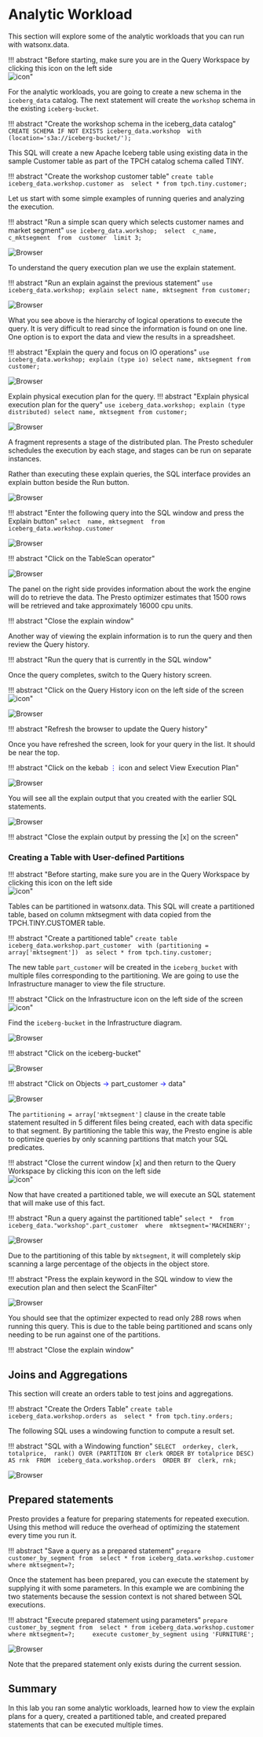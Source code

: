 # Analytic Workload

This section will explore some of the analytic workloads that you can run with watsonx.data.

!!! abstract "Before starting, make sure you are in the Query Workspace by clicking this icon on the left side<br>![icon](wxd-images/wxd-intro-workspace-icon.png)"

For the analytic workloads, you are going to create a new schema in the `iceberg_data` catalog. The next statement will create the `workshop` schema in the existing `iceberg-bucket`.

!!! abstract "Create the workshop schema in the iceberg_data catalog"
    ```
    CREATE SCHEMA IF NOT EXISTS iceberg_data.workshop 
    with (location='s3a://iceberg-bucket/');
    ```

This SQL will create a new Apache Iceberg table using existing data in the sample Customer table as part of the TPCH catalog schema called TINY.   

!!! abstract "Create the workshop customer table"
    ```
    create table iceberg_data.workshop.customer as 
      select * from tpch.tiny.customer;
    ```
   
Let us start with some simple examples of running queries and analyzing the execution. 

!!! abstract "Run a simple scan query which selects customer names and market segment"
    ```
    use iceberg_data.workshop; 
    select 
      c_name, c_mktsegment 
    from 
      customer 
    limit 3;
    ```

![Browser](wxd-images/wxd-intro-sql-simple-scan.png)

To understand the query execution plan we use the explain statement.

!!! abstract "Run an explain against the previous statement"
    ```
    use iceberg_data.workshop;
    explain select name, mktsegment from customer;
    ```

![Browser](wxd-images/wxd-intro-sql-query-explain.png)

What you see above is the hierarchy of logical operations to execute the query. It is very difficult to read since the information is found on one line. One option is to export the data and view the results in a spreadsheet. 

!!! abstract "Explain the query and focus on IO operations"
    ```
    use iceberg_data.workshop;
    explain (type io) select name, mktsegment from customer;
    ```

![Browser](wxd-images/wxd-intro-sql-io-explain.png)

Explain physical execution plan for the query.
!!! abstract "Explain physical execution plan for the query"
    ```
    use iceberg_data.workshop;
    explain (type distributed) select name, mktsegment from customer;
    ```

![Browser](wxd-images/wxd-intro-sql-physical-explain.png)    

A fragment represents a stage of the distributed plan. The Presto scheduler schedules the execution by each stage, and stages can be run on separate instances.

Rather than executing these explain queries, the SQL interface provides an explain button beside the Run button.

![Browser](wxd-images/wxd-intro-sql-explain-button.png) 

!!! abstract "Enter the following query into the SQL window and press the Explain button"
    ```
    select 
      name, mktsegment 
    from 
      iceberg_data.workshop.customer 
    ```

![Browser](wxd-images/wxd-intro-sql-explain-output.png) 

!!! abstract "Click on the TableScan operator"

![Browser](wxd-images/wxd-intro-sql-explain-tablescan.png) 

The panel on the right side provides information about the work the engine will do to retrieve the data. The Presto optimizer estimates that 1500 rows will be retrieved and take approximately 16000 cpu units.

!!! abstract "Close the explain window"

Another way of viewing the explain information is to run the query and then review the Query history. 

!!! abstract "Run the query that is currently in the SQL window"

Once the query completes, switch to the Query history screen.

!!! abstract "Click on the Query History icon on the left side of the screen<br>![icon](wxd-images/wxd-intro-history-icon.png)"

![Browser](wxd-images/wxd-intro-sql-query-history.png) 

!!! abstract "Refresh the browser to update the Query history"

Once you have refreshed the screen, look for your query in the list. It should be near the top.

!!! abstract "Click on the kebab <span style="font-style:bold; color:blue;">&vellip;</span> icon and select View Execution Plan"

![Browser](wxd-images/wxd-intro-sql-selected-query.png) 

You will see all the explain output that you created with the earlier SQL statements.

![Browser](wxd-images/wxd-intro-sql-explain-all.png) 

!!! abstract "Close the explain output by pressing the [x] on the screen"

### Creating a Table with User-defined Partitions

!!! abstract "Before starting, make sure you are in the Query Workspace by clicking this icon on the left side<br>![icon](wxd-images/wxd-intro-workspace-icon.png)"

Tables can be partitioned in watsonx.data. This SQL will create a partitioned table, based on column mktsegment with data copied from the TPCH.TINY.CUSTOMER table.

!!! abstract "Create a partitioned table"
    ```
    create table iceberg_data.workshop.part_customer 
      with (partitioning = array['mktsegment']) 
    as select * from tpch.tiny.customer;
    ```

The new table `part_customer` will be created in the `iceberg_bucket` with multiple files corresponding to the partitioning. We are going to use the Infrastructure manager to view the file structure.

!!! abstract "Click on the Infrastructure icon on the left side of the screen<br>![icon](wxd-images/wxd-intro-infrastructure-icon.png)"

Find the `iceberg-bucket` in the Infrastructure diagram.

![Browser](wxd-images/wxd-intro-iceberg-bucket.png) 

!!! abstract "Click on the iceberg-bucket"

![Browser](wxd-images/wxd-intro-iceberg-bucket-details.png) 

!!! abstract "Click on Objects <span style="color:blue">&rarr;</span> part_customer <span style="color:blue">&rarr;</span> data"

![Browser](wxd-images/wxd-intro-iceberg-customer.png) 

The `partitioning = array['mktsegment']` clause in the create table statement resulted in 5 different files being created, each with data specific to that segment. By partitioning the table this way, the Presto engine is able to optimize queries by only scanning partitions that match your SQL predicates.

!!! abstract "Close the current window [x] and then  return to the Query Workspace by clicking this icon on the left side<br>![icon](wxd-images/wxd-intro-workspace-icon.png)"

Now that have created a partitioned table, we will execute an SQL statement that will make use of this fact.

!!! abstract "Run a query against the partitioned table"
    ```
    select
      * 
    from 
      iceberg_data."workshop".part_customer 
    where 
      mktsegment='MACHINERY';
    ```

![Browser](wxd-images/wxd-intro-sql-partitioned-results.png) 

Due to the partitioning of this table by `mktsegment`, it will completely skip scanning a large percentage of the objects in the object store.

!!! abstract "Press the explain keyword in the SQL window to view the execution plan and then select the ScanFilter"

![Browser](wxd-images/wxd-intro-sql-partitioned-explain.png) 

You should see that the optimizer expected to read only 288 rows when running this query. This is due to the table being partitioned and scans only needing to be run against one of the partitions.

!!! abstract "Close the explain window"

## Joins and Aggregations 

This section will create an orders table to test joins and aggregations.

!!! abstract "Create the Orders Table"
    ```
    create table iceberg_data.workshop.orders as 
      select * from tpch.tiny.orders;
    ```

The following SQL uses a windowing function to compute a result set.

!!! abstract "SQL with a Windowing function"
    ```
    SELECT 
      orderkey, clerk, totalprice, 
      rank() OVER (PARTITION BY clerk ORDER BY totalprice DESC) AS rnk 
    FROM 
      iceberg_data.workshop.orders 
    ORDER BY 
      clerk, rnk;
    ```

![Browser](wxd-images/wxd-intro-sql-windowing.png) 

## Prepared statements

Presto provides a feature for preparing statements for repeated execution. Using this method will reduce the overhead of optimizing the statement every time you run it.

!!! abstract "Save a query as a prepared statement"
    ```
    prepare 
      customer_by_segment
    from 
      select * from iceberg_data.workshop.customer where mktsegment=?;
    ```

Once the statement has been prepared, you can execute the statement by supplying it with some parameters. In this example we are combining the two statements because the session context is not shared between SQL executions.

!!! abstract "Execute prepared statement using parameters"
    ```
    prepare 
      customer_by_segment
    from 
      select * from iceberg_data.workshop.customer where mktsegment=?;    
    execute customer_by_segment using 'FURNITURE';
    ```

![Browser](wxd-images/wxd-intro-sql-execute-results.png)     

Note that the prepared statement only exists during the current session.

## Summary

In this lab you ran some analytic workloads, learned how to view the explain plans for a query, created a partitioned table, and created prepared statements that can be executed multiple times. 